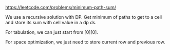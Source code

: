 https://leetcode.com/problems/minimum-path-sum/

We use a recursive solution with DP.
Get minimum of paths to get to a cell and store its sum with cell value in a dp ds.

For tabulation, we can just start from [0][0].

For space optimization, we just need to store current row and previous row.